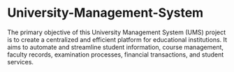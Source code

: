 # University-Management-System
The primary objective of this University Management System (UMS) project is to create a centralized and efficient platform for educational institutions. It aims to automate and streamline student information, course management, faculty records, examination processes, financial transactions, and student services.
